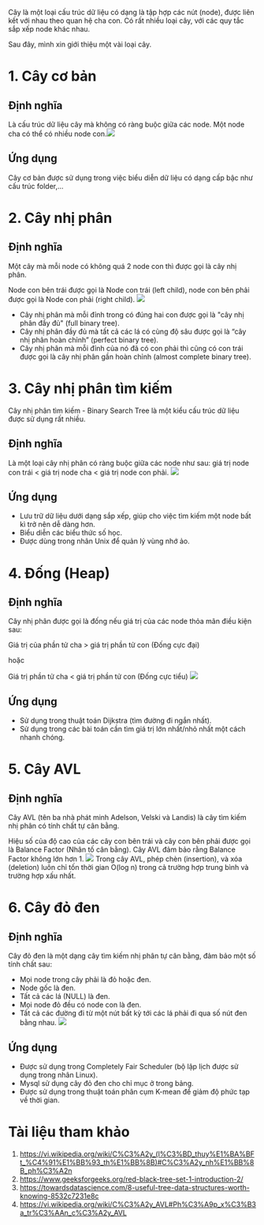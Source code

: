 Cây là một loại cấu trúc dữ liệu có dạng là tập hợp các nút (node), được liên kết với nhau theo quan hệ cha con. Có rất nhiều loại cây, với các quy tắc sắp xếp node khác nhau. 

Sau đây, mình xin giới thiệu một vài loại cây.
# 1. Cây cơ bản
## Định nghĩa
Là cấu trúc dữ liệu cây mà không có ràng buộc giữa các node. Một node cha có thể có nhiều node con.![](https://images.viblo.asia/29f268d1-8b3f-4f2c-a849-5b3dcc3b2a9c.png)

## Ứng dụng
Cây cơ bản được sử dụng trong việc biểu diễn dữ liệu có dạng cấp bậc như cấu trúc folder,...
# 2. Cây nhị phân
## Định nghĩa
Một cây mà mỗi node có không quá 2 node con thì được gọi là cây nhị phân.

Node con bên trái được gọi là Node con trái (left child), node con bên phải được gọi là Node con phải (right child).
![](https://images.viblo.asia/4e123eb8-098d-4450-9bb1-269525dbad24.png)
* Cây nhị phân mà mỗi đỉnh trong có đúng hai con được gọi là "cây nhị phân đầy đủ" (full binary tree).
* Cây nhị phân đầy đủ mà tất cả các lá có cùng độ sâu được gọi là “cây nhị phân hoàn chỉnh” (perfect binary tree).
* Cây nhị phân mà mỗi đỉnh của nó đã có con phải thì cũng có con trái được gọi là cây nhị phân gần hoàn chỉnh (almost complete binary tree).
# 3. Cây nhị phân tìm kiếm
Cây nhị phân tìm kiếm - Binary Search Tree là một kiểu cấu trúc dữ liệu được sử dụng rất nhiều.
## Định nghĩa
Là một loại cây nhị phân có ràng buộc giữa các node như sau: giá trị node con trái < giá trị node cha < giá trị node con phải.
![](https://images.viblo.asia/874172e1-fb69-44df-901c-7d7e41ace7be.png)
## Ứng dụng
* Lưu trữ dữ liệu dưới dạng sắp xếp, giúp cho việc tìm kiếm một node bất kì trở nên dễ dàng hơn.
* Biểu diễn các biểu thức số học.
* Được dùng trong nhân Unix để quản lý vùng nhớ ảo.
# 4. Đống (Heap)
## Định nghĩa
Cây nhị phân được gọi là đống nếu giá trị của các node thỏa mãn điều kiện sau:

Giá trị của phần tử cha > giá trị phần tử con (Đống cực đại)

hoặc 

Giá trị phần tử cha < giá trị phần tử con (Đống cực tiểu)
![](https://images.viblo.asia/0a4159d2-a1ea-480f-9a3d-7b693d809ee5.png)
## Ứng dụng
* Sử dụng trong thuật toán Dijkstra (tìm đường đi ngắn nhất).
* Sử dụng trong các bài toán cần tìm giá trị lớn nhất/nhỏ nhất một cách nhanh chóng.
# 5. Cây AVL
## Định nghĩa
Cây AVL (tên ba nhà phát minh Adelson, Velski và Landis) là cây tìm kiếm nhị phân có tính chất tự cân bằng. 

Hiệu số của độ cao của các cây con bên trái và cây con bên phải được gọi là Balance Factor (Nhân tố cân bằng). Cây AVL đảm bảo rằng Balance Factor không lớn hơn 1.
![](https://images.viblo.asia/ccaa2f15-55f0-4748-b570-76c6df785452.png)
Trong cây AVL, phép chèn (insertion), và xóa (deletion) luôn chỉ tốn thời gian O(log n) trong cả trường hợp trung bình và trường hợp xấu nhất. 
# 6. Cây đỏ đen
## Định nghĩa
Cây đỏ đen là một dạng cây tìm kiếm nhị phân tự cân bằng, đảm bảo một số tính chất sau:
* Mọi node trong cây phải là đỏ hoặc đen.
* Node gốc là đen.
* Tất cả các lá (NULL) là đen.
* Mọi node đỏ đều có node con là đen.
* Tất cả các đường đi từ một nút bất kỳ tới các lá phải đi qua số nút đen bằng nhau.
![](https://images.viblo.asia/2ac1993b-64b8-4a68-8f32-c32b16633988.png)
## Ứng dụng
* Được sử dụng trong Completely Fair Scheduler (bộ lập lịch được sử dụng trong nhân Linux).
* Mysql sử dụng cây đỏ đen cho chỉ mục ở trong bảng.
* Được sử dụng trong thuật toán phân cụm K-mean để giảm độ phức tạp về thời gian.
# Tài liệu tham khảo
1. https://vi.wikipedia.org/wiki/C%C3%A2y_(l%C3%BD_thuy%E1%BA%BFt_%C4%91%E1%BB%93_th%E1%BB%8B)#C%C3%A2y_nh%E1%BB%8B_ph%C3%A2n
2. https://www.geeksforgeeks.org/red-black-tree-set-1-introduction-2/
3. https://towardsdatascience.com/8-useful-tree-data-structures-worth-knowing-8532c7231e8c
4. https://vi.wikipedia.org/wiki/C%C3%A2y_AVL#Ph%C3%A9p_x%C3%B3a_tr%C3%AAn_c%C3%A2y_AVL